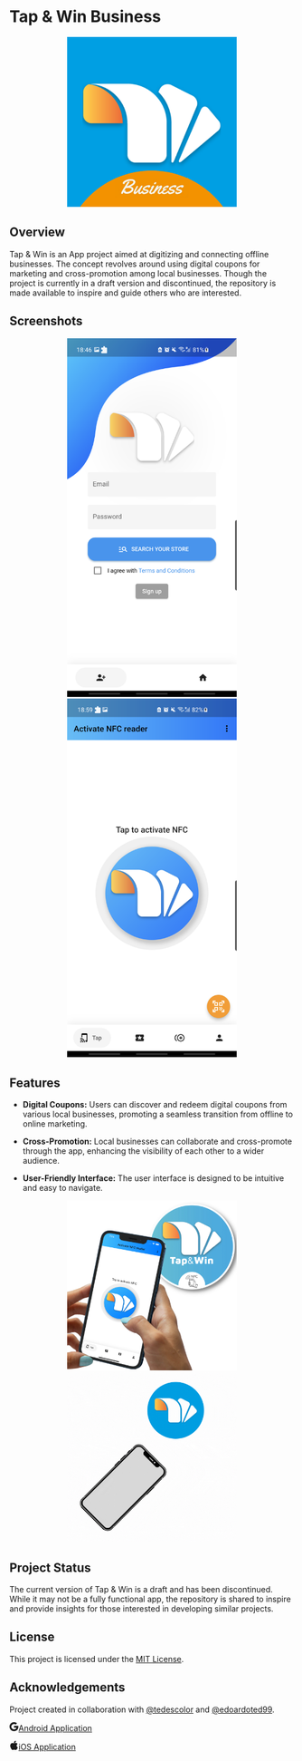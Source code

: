 # Tap & Win Business

<center>
    <img src="logo_business.png" width="300"/>
</center>
    
    
## Overview

Tap & Win is an App project aimed at digitizing and connecting offline businesses. The concept revolves around using digital coupons for marketing and cross-promotion among local businesses. Though the project is currently in a draft version and discontinued, the repository is made available to inspire and guide others who are interested.

## Screenshots

<center>
    <img src="flutter_01.png" width="300"/>
    <img src="flutter_02.png" width="300"/>
</center>

## Features

- **Digital Coupons:** Users can discover and redeem digital coupons from various local businesses, promoting a seamless transition from offline to online marketing.

- **Cross-Promotion:** Local businesses can collaborate and cross-promote through the app, enhancing the visibility of each other to a wider audience.

- **User-Friendly Interface:** The user interface is designed to be intuitive and easy to navigate.

<center>
    <img src="associate_stickers.png" width="300"/>
    <img src="tapping_gif.gif" width="300"/>
</center>

## Project Status

The current version of Tap & Win is a draft and has been discontinued. While it may not be a fully functional app, the repository is shared to inspire and provide insights for those interested in developing similar projects.

## License

This project is licensed under the [MIT License](LICENSE.md).

## Acknowledgements

Project created in collaboration with [@tedescolor](https://www.github.com/tedescolor) and [@edoardoted99](https://www.github.com/edoardoted99).

<a class="btn btn-outline-secondary" href="https://play.google.com/store/apps/details?id=com.tapandwin.business"><svg xmlns="http://www.w3.org/2000/svg" width="16" height="16" fill="currentColor" class="bi bi-google" viewBox="0 0 16 16">
        <path d="M15.545 6.558a9.42 9.42 0 0 1 .139 1.626c0 2.434-.87 4.492-2.384 5.885h.002C11.978 15.292 10.158 16 8 16A8 8 0 1 1 8 0a7.689 7.689 0 0 1 5.352 2.082l-2.284 2.284A4.347 4.347 0 0 0 8 3.166c-2.087 0-3.86 1.408-4.492 3.304a4.792 4.792 0 0 0 0 3.063h.003c.635 1.893 2.405 3.301 4.492 3.301 1.078 0 2.004-.276 2.722-.764h-.003a3.702 3.702 0 0 0 1.599-2.431H8v-3.08h7.545z"/>
      </svg>Android Application</a>

<a class="btn btn-outline-secondary" href="https://apps.apple.com/it/app/tap-and-win/id1591738087"><svg xmlns="http://www.w3.org/2000/svg" width="16" height="16" fill="currentColor" class="bi bi-apple" viewBox="0 0 16 16">
        <path d="M11.182.008C11.148-.03 9.923.023 8.857 1.18c-1.066 1.156-.902 2.482-.878 2.516.024.034 1.52.087 2.475-1.258.955-1.345.762-2.391.728-2.43zm3.314 11.733c-.048-.096-2.325-1.234-2.113-3.422.212-2.189 1.675-2.789 1.698-2.854.023-.065-.597-.79-1.254-1.157a3.692 3.692 0 0 0-1.563-.434c-.108-.003-.483-.095-1.254.116-.508.139-1.653.589-1.968.607-.316.018-1.256-.522-2.267-.665-.647-.125-1.333.131-1.824.328-.49.196-1.422.754-2.074 2.237-.652 1.482-.311 3.83-.067 4.56.244.729.625 1.924 1.273 2.796.576.984 1.34 1.667 1.659 1.899.319.232 1.219.386 1.843.067.502-.308 1.408-.485 1.766-.472.357.013 1.061.154 1.782.539.571.197 1.111.115 1.652-.105.541-.221 1.324-1.059 2.238-2.758.347-.79.505-1.217.473-1.282z"/>
        <path d="M11.182.008C11.148-.03 9.923.023 8.857 1.18c-1.066 1.156-.902 2.482-.878 2.516.024.034 1.52.087 2.475-1.258.955-1.345.762-2.391.728-2.43zm3.314 11.733c-.048-.096-2.325-1.234-2.113-3.422.212-2.189 1.675-2.789 1.698-2.854.023-.065-.597-.79-1.254-1.157a3.692 3.692 0 0 0-1.563-.434c-.108-.003-.483-.095-1.254.116-.508.139-1.653.589-1.968.607-.316.018-1.256-.522-2.267-.665-.647-.125-1.333.131-1.824.328-.49.196-1.422.754-2.074 2.237-.652 1.482-.311 3.83-.067 4.56.244.729.625 1.924 1.273 2.796.576.984 1.34 1.667 1.659 1.899.319.232 1.219.386 1.843.067.502-.308 1.408-.485 1.766-.472.357.013 1.061.154 1.782.539.571.197 1.111.115 1.652-.105.541-.221 1.324-1.059 2.238-2.758.347-.79.505-1.217.473-1.282z"/>
      </svg>iOS Application</a>
